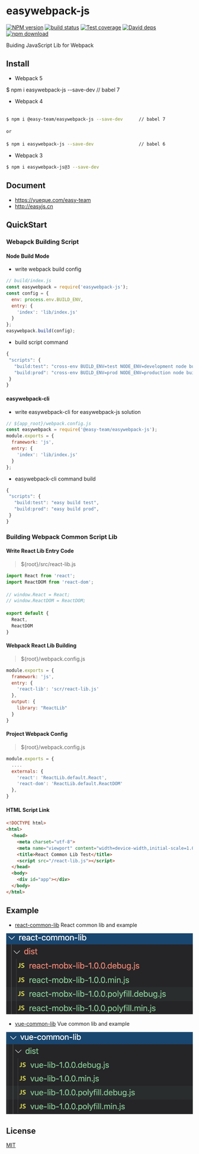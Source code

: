 # easywebpack-js

[![NPM version][npm-image]][npm-url]
[![build status][travis-image]][travis-url]
[![Test coverage][codecov-image]][codecov-url]
[![David deps][david-image]][david-url]
[![npm download][download-image]][download-url]

[npm-image]: https://img.shields.io/npm/v/easywebpack-js.svg?style=flat-square
[npm-url]: https://npmjs.org/package/easywebpack-js
[travis-image]: https://img.shields.io/travis/easy-team/easywebpack-js.svg?style=flat-square
[travis-url]: https://travis-ci.org/easy-team/easywebpack-js
[codecov-image]: https://codecov.io/gh/easy-team/easywebpack-js/branch/master/graph/badge.svg
[codecov-url]: https://codecov.io/gh/easy-team/easywebpack-js
[david-image]: https://img.shields.io/david/easy-team/easywebpack-js-js.svg?style=flat-square
[david-url]: https://david-dm.org/easy-team/easywebpack-js
[snyk-image]: https://snyk.io/test/npm/easywebpack-js/badge.svg?style=flat-square
[snyk-url]: https://snyk.io/test/npm/easywebpack-js
[download-image]: https://img.shields.io/npm/dm/easywebpack-js.svg?style=flat-square
[download-url]: https://npmjs.org/package/easywebpack-js

Buiding JavaScript Lib for Webpack

## Install

- Webpack 5

$ npm i easywebpack-js --save-dev                 // babel 7

- Webpack 4

```bash

$ npm i @easy-team/easywebpack-js --save-dev      // babel 7

or

$ npm i easywebpack-js --save-dev                 // babel 6


```

- Webpack 3

```bash
$ npm i easywebpack-js@3 --save-dev
```

## Document

- https://yueque.com/easy-team
- http://easyjs.cn


## QuickStart

### Webapck Building Script

#### Node Build Mode

- write webpack build config

```js
// build/index.js
const easywebpack = require('easywebpack-js');
const config = {
  env: process.env.BUILD_ENV,
  entry: {
    'index': 'lib/index.js'
  }
};
easywebpack.build(config);
```

- build script command

```js
{
 "scripts": {
   "build:test": "cross-env BUILD_ENV=test NODE_ENV=development node build/index.js",
   "build:prod": "cross-env BUILD_ENV=prod NODE_ENV=production node build/index.js",
 }
}
```


#### easywebpack-cli

- write easywebpack-cli for easywebpack-js solution

```js
// ${app_root}/webpack.config.js
const easywebpack = require('@easy-team/easywebpack-js');
module.exports = {
  framework: 'js',
  entry: {
    'index': 'lib/index.js'
  }
};
```

- easywebpack-cli command build

```js
{
 "scripts": {
   "build:test": "easy build test",
   "build:prod": "easy build prod",
 }
}
```

### Building Webpack Common Script Lib

#### Write React Lib Entry Code

> ${root}/src/react-lib.js
 
```js
import React from 'react';
import ReactDOM from 'react-dom';

// window.React = React;
// window.ReactDOM = ReactDOM;

export default {
  React,
  ReactDOM
}
```

#### Webpack React Lib Building

> ${root}/webpack.config.js

```javascript
module.exports = {
  framework: 'js',
  entry: {
    'react-lib': 'scr/react-lib.js'
  },
  output: {
    library: "ReactLib" 
  }
}
```

#### Project Webpack Config

> ${root}/webpack.config.js

```js
module.exports = {
  ....
  externals: {
    'react': 'ReactLib.default.React',
    'react-dom': 'ReactLib.default.ReactDOM'
  },
}
```

#### HTML Script Link

```html
<!DOCTYPE html>
<html>
  <head>
    <meta charset="utf-8">
    <meta name="viewport" content="width=device-width,initial-scale=1.0">
    <title>React Common Lib Test</title>
    <script src="/react-lib.js"></script>
  </head>
  <body>
    <div id="app"></div>
  </body>
</html>
```

## Example

- [react-common-lib](/packages/easywebpack-js/example/react-common-lib) React common lib and example 

![](/packages/easywebpack-js/doc/images/react-lib.png)

- [vue-common-lib](/packages/easywebpack-js/example/vue-common-lib) Vue common lib and example

![](/packages/easywebpack-js/doc/images/vue-lib.png)

## License

[MIT](LICENSE)
